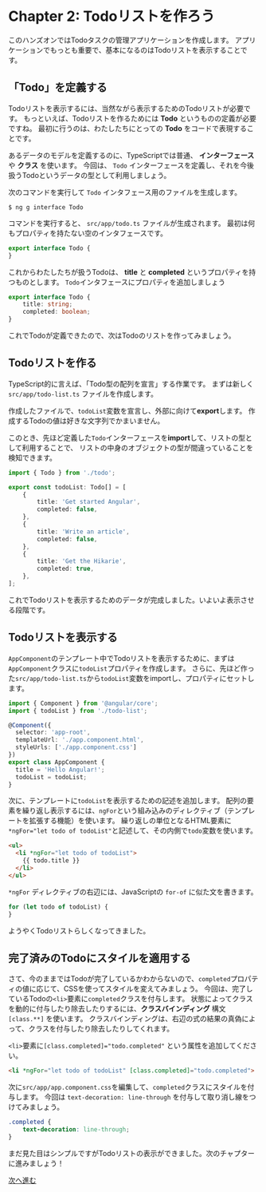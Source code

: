 # Chapter 2: Todoリストを作ろう

このハンズオンではTodoタスクの管理アプリケーションを作成します。
アプリケーションでもっとも重要で、基本になるのはTodoリストを表示することです。

## 「Todo」を定義する

Todoリストを表示するには、当然ながら表示するためのTodoリストが必要です。
もっといえば、Todoリストを作るためには **Todo** というものの定義が必要ですね。
最初に行うのは、わたしたちにとっての **Todo** をコードで表現することです。

あるデータのモデルを定義するのに、TypeScriptでは普通、 **インターフェース** や **クラス** を使います。
今回は、 `Todo` インターフェースを定義し、それを今後扱うTodoというデータの型として利用しましょう。

次のコマンドを実行して `Todo` インタフェース用のファイルを生成します。

```
$ ng g interface Todo
```

コマンドを実行すると、 `src/app/todo.ts` ファイルが生成されます。
最初は何もプロパティを持たない空のインタフェースです。

```ts
export interface Todo {
}
```

これからわたしたちが扱うTodoは、 **title** と **completed** というプロパティを持つものとします。
`Todo`インタフェースにプロパティを追加しましょう

```ts
export interface Todo {
    title: string;
    completed: boolean;
}
```

これでTodoが定義できたので、次はTodoのリストを作ってみましょう。

## Todoリストを作る

TypeScript的に言えば、「Todo型の配列を宣言」する作業です。
まずは新しく `src/app/todo-list.ts` ファイルを作成します。

作成したファイルで、`todoList`変数を宣言し、外部に向けて**export**します。
作成するTodoの値は好きな文字列でかまいません。

このとき、先ほど定義した`Todo`インターフェースを**import**して、リストの型として利用することで、
リストの中身のオブジェクトの型が間違っていることを検知できます。

```ts
import { Todo } from './todo';

export const todoList: Todo[] = [
    {
        title: 'Get started Angular',
        completed: false,
    },
    {
        title: 'Write an article',
        completed: false,
    },
    {
        title: 'Get the Hikarie',
        completed: true,
    },
];
```

これでTodoリストを表示するためのデータが完成しました。いよいよ表示させる段階です。

## Todoリストを表示する

`AppComponent`のテンプレート中でTodoリストを表示するために、まずは`AppComponent`クラスに`todoList`プロパティを作成します。
さらに、先ほど作った`src/app/todo-list.ts`から`todoList`変数をimportし、プロパティにセットします。

```ts
import { Component } from '@angular/core';
import { todoList } from './todo-list';

@Component({
  selector: 'app-root',
  templateUrl: './app.component.html',
  styleUrls: ['./app.component.css']
})
export class AppComponent {
  title = 'Hello Angular!';
  todoList = todoList;
}

```

次に、テンプレートに`todoList`を表示するための記述を追加します。
配列の要素を繰り返し表示するには、`ngFor`という組み込みのディレクティブ（テンプレートを拡張する機能）を使います。
繰り返しの単位となるHTML要素に `*ngFor="let todo of todoList"`と記述して、その内側で`todo`変数を使います。

```html
<ul>
  <li *ngFor="let todo of todoList">
    {{ todo.title }}
  </li>
</ul>
```

`*ngFor` ディレクティブの右辺には、JavaScriptの `for-of` に似た文を書きます。

```js
for (let todo of todoList) { 
}
```

ようやくTodoリストらしくなってきました。

## 完了済みのTodoにスタイルを適用する

さて、今のままではTodoが完了しているかわからないので、`completed`プロパティの値に応じて、CSSを使ってスタイルを変えてみましょう。
今回は、完了しているTodoの`<li>`要素に`completed`クラスを付与します。
状態によってクラスを動的に付与したり除去したりするには、**クラスバインディング** 構文 `[class.**]` を使います。 
クラスバインディングは、右辺の式の結果の真偽によって、クラスを付与したり除去したりしてくれます。

`<li>`要素に`[class.completed]="todo.completed"` という属性を追加してください。

```html
<li *ngFor="let todo of todoList" [class.completed]="todo.completed">
```

次に`src/app/app.component.css`を編集して、`completed`クラスにスタイルを付与します。
今回は `text-decoration: line-through` を付与して取り消し線をつけてみましょう。

```css
.completed {
    text-decoration: line-through;
}
```

まだ見た目はシンプルですがTodoリストの表示ができました。次のチャプターに進みましょう！

[次へ進む](../ch-3/README.md)